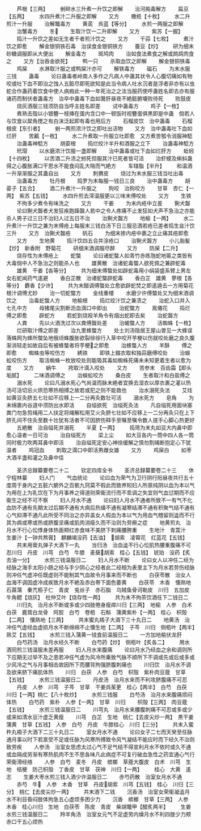 <!-- { "loadSidebar": true } -->
　　芦根【三两】
　　剉碎水三升煮一升饮之即解
　　治河肫毒解方
　　扁豆【五两】
　　水四升煮汁二升服之即解
　　又方
　　橄榄【十枚】
　　水二升煎汁一升服
　　治解鼈毒方
　　黄茋　呉蓝【等分】
　　水煎一两服之即解
　　治蟹毒方
　　冬
　　生取汁饮一二升即解
　　又方
　　紫苏【一握】
　　捣汁一升饮之差如无生者干者煎汁饮之
　　又方
　　干蒜【七枚】
　　煮汁饮之即愈
　　解金银铜铁石毒　治误食金银铜铁方
　　蚕豆【炒】
　　研为细末砂糖调服即从大便出
　　解金毒方
　　斑鸠肉
　　治如食法煮食之解或鹧鸪肉食之
　　又方【治吞金欲死】
　　鸭一只
　　杀取血饮之即解
　　解金银铜铁毒
　　鸡屎
　　水淋取汁服之或鸭屎汁亦可
　　解铁毒方
　　磁石
　　为末水服三钱
　　蛊毒
　　论曰蛊毒者岭南人多作之凡病人中蛊其状令人心腹切痛如有物咬或吐下血不即治之蚀人五脏尽即死欲知是此当令病人吐水沉者是浮者非亦有以虫蛇合作蛊药着饮食中使人病瘕此一种一年死治之之法当服药使呼蛊姓名即去亦有服诸药而制伏者蛊毒方　治卒中蛊毒下血如鵞肝昼夜不絶脏腑壊败待死
　　败鼓皮
　　烧灰酒服三钱须防自当呼主姓名即差
　　试中蛊毒方
　　鸡子【一枚】
　　煮熟去殻以小银簪一枝挿在蛋内含口中一顿饭时视簪蛋俱黒即是中蛊　倘若人与饮食以犀角搅之有白沫泛起即有毒也用后方
　　石榴皮饮　治中蛊毒
　　石榴根皮【东引者】
　　剉一两煎浓汁饮之即吐出活物
　　又方　治中蛊毒吐下血如烂肝
　　苦瓤【一枚】
　　水二升煮取一升服立吐即愈　又方煮苦瓠令消服神騐
　　治蛊毒神騐方
　　胡荽根
　　捣烂绞汁半升和酒服之立下
　　治蛊毒神騐方
　　玳瑁
　　以水磨浓汁饮服一盏即解
　　治中蛊毒或吐下血如烂肝方
　　蚯蚓【十四枚】
　　以苦酒二升渍之蚓死但服其汁已死者皆可活
　　治虾蟆及蝌蚪蛊得之心腹胀满口干思水不能食闷乱大喘而气絶方
　　车辖脂【半升】
　　和温酒一升渐渐服之其蛊自出
　　又方
　　刺猬皮
　　烧过为末水服三钱当吐出毒
　　治蛊毒方
　　牡丹根
　　捣罗为末每服一钱日三良
　　治中蛊毒方
　　胡荽子【五合】
　　酒二升煮汁一升服之
　　狗咬　治狗咬方
　　甘草　杏仁【一两】　紫苏【五钱】
　　水四升煎去滓温服更以三味末傅咬处
　　又方
　　生铁
　　不拘多少煮令有味洗之
　　又方
　　干姜
　　为末内疮中立差
　　猘犬齧
　　论曰猘犬齧者犬发狂疾跑躁齧人若中之令人疼痛不止发狂如犬声不急治之亦能杀人男子过三日不治妇人过五日不治
　　治猘犬齧方
　　地榆【一两】
　　水二升煮汁一升饮之兼为末傅疮上每服末三钱白汤下日三服忌酒若疮已差者捣生韭汁饮三升
　　又方　治猘犬齧疮
　　矾石
　　为细末掺内疮中裹之立止痛其疮即愈
　　又方
　　生地黄
　　捣汁饮四五合并涂疮口
　　治猘犬齧方
　　小儿胎髪【炒】　新香附　野菊花
　　研细末酒调服尽醉
　　又方
　　防屎【二升】
　　烧存性为末傅疮上
　　蛇螫
　　论曰诸蛇螫人如青竹赤练虺蛇地匾之类皆有大毒倘中人不急治之则能杀人也
　　雄黄散　治诸蛇毒螫人欲死佩之兼辟蛇毒
　　雄黄　干姜【各等分】
　　共为细末傅螫处如辟蛇毒用小绢袋盛系臂上男左女右蛇闻药气逺避
　　香白芷散　治诸蛇螫辟蛇毒
　　香白芷　雄黄　蓼根【各等分】　麝香【少许】
　　共为末醋调傅螫处立愈欲辟蛇焚之即逺遁去一方用菊花根汁调傅尤妙
　　治一切蛇螫方
　　金线重楼
　　水磨少许傅螫处又为细末酒调饮之
　　治毒蛇螫人方
　　地榆根
　　捣烂绞汁饮之兼渍之
　　治蛇入口并入七孔中方
　　母猪尾尖割断沥血滴口中即出
　　治蛇螫方
　　鳯僊花
　　捣烂傅之即愈
　　辟蛇方
　　若蛇到烧羖羊角令有烟出蛇即去矣
　　治蛇齧方
　　人粪
　　先以火酒洗过次以粪傅齧处差
　　治蝎螫人方
　　活蜘蛛【一枚】
　　烂研取汁傅之即差
　　治九里蜂螫方
　　处士刘汤隐居王屋山曽见一大蜂误落蛛网为蜂所螫坠地俄顷蛛腹胀欲裂徐徐行入草中咬开芋梗以伤就咬处磨之良久腹渐消轻走如故自后有被蜂螫者将芋梗之即愈
　　治蜂螫人方
　　羊酥
　　傅之即愈
　　蜘蛛虫等咬伤方
　　綉铁
　　即铁上鏥衣取和独蒜磨傅咬处
　　治蜈蚣咬伤方
　　取活蜘蛛一枚放咬处则能吸其毒如蜘蛛死痛未未知更着生者以愈为度
　　又方
　　蜗牛
　　挎取汁滴入咬处
　　又方
　　苦参末　百齿霜【即头垢腻】
　　二味酒调傅之
　　治蜈蚣咬方
　　桑白皮
　　生者取汁和白盐傅之
　　溺水死
　　论曰凡溺水死心气尚温而脉未絶者宜换去湿衣以厚衣裹之灌以热汤可活切忌火烘恐寒热相搏之故若或犯之则不能救也
　　治水溺死灸法
　　艾炷如黄豆灸脐五七壮如不应移上一二分再灸数壮可活
　　溺水死方
　　皂角
　　为末绵裹内谷道中须防出水即活
　　自缢欲死　治缢死灸法
　　凡自缢死用面块塞粪门勿急剪绳用二人扶定将绳解松用艾火灸脐七壮如不应移上一二分再灸只在上下脐孔间不住灸至数十壮犹有活者不可因脐伤释手至嘱至嘱令数人搓手心脚心热更好
　　五絶散　治自缢死并溺死
　　半夏【一两】
　　捣筛为末丸如豆大内鼻中即愈心温者一日可治
　　治自缢死方
　　梁上尘
　　如大豆各内一筒中四人各一筒同时极力吹两耳鼻中即活
　　治自缢死定安心神徐缓解之慎勿割绳断抱定心下犹温者
　　鸡冠血
　　刺取之滴口中即活男雌女雄
　　又方
　　鸡屎白
　　如枣大酒半盏和灌之及鼻中佳

　　圣济总録纂要卷二十二
　　钦定四库全书
　　圣济总録纂要卷二十三
　　休宁程林纂
　　妇人门
　　气血统论
　　论曰血为荣气为卫行阴行阳昼夜共行五十度周于身内之五脏六腑外之百骸九窍莫不假此而致养矧妇人所禀纯阴以血为本以气为用在上为乳饮在下为月事养之得道则荣衞流行而不乖调之失宜则气血愆期而不应衞生之经不可不察
　　妇人月水不通
　　论曰妇人月水不通者所致不一有气不化血防不通有先期太过后期不通有大病后热燥不通有凝寒结滞不通有积聚气结不通有心气抑滞不通凡此所受不同治之亦异盖女人假血为本以气为用血气稽留则澁而不行其为病或寒或热或脐腹坚痛或肌肉消瘦久而不治则为劳瘵之症
　　地黄煎丸　治月水不行心忪悸身体热面颊红赤食味不美脐下刺痛腰胯重
　　生地汁　青蒿汁　生姜汁【一钟共熬膏】　麒麟竭没药【去油】　胡索　凌霄花　红蓝花【五钱】
　　共末用膏丸弹子大酒下一丸
　　当归汤　治血澁不行心忪肌热腰重腹痛不可忍川归　丹皮　川芎　白芍　牛膝　麦蘖胡索　桂心【五钱】　琥珀　没药【炙去油一分】
　　水煎三钱温服日二
　　妇人月水不断
　　论曰女人以冲任二经为经脉之海手太阳小肠之经与手少阴心之经者此二经相为表里主下为月水若劳伤经脉则冲任气虚冲任既虚则不能制其气血故令月事来而不断也
　　白茯苓散　治女人血海不调因虚冷成疾致月水不絶及赤白帯下面色萎黄
　　白茯苓　木香　懐熟地　石菖蒲　秦芁栢子仁　青皮　兎丝子　赤石脂　乌贼鱼骨诃勒皮　川归　五加皮　牛角鳃【烧灰】　杜仲艾叶【烧存性一两】
　　共为末不拘茶饮酒任下二钱日二
　　川归丸　治月水不断或多或少四肢倦身瘦瘁川归【三两】　地榆　人参　白术　白茯　鹿茸白龙骨　阿胶　白芍　卷栢　石斛　蒲黄紫朴【一两】　桂心　枳殻【二两】　懐熟地【三两】
　　共末蜜丸梧子大酒下三十丸日二
　　地黄汤　治冲任气虚经血虚损月水不断绵绵不止懐生地【二两】　子芩　川归　侧栢叶【两半】　熟艾【五钱】
　　水煎三钱入蒲黄一钱食前温服日二
　　一方加地榆伏龙肝
　　白芍药汤　治月水经久不断
　　白芍药【炒】　侧栢叶【炙各二】
　　用水酒同煎三钱温服未差再服
　　妇人月水来腹痛
　　论曰月水乃经血之余和调则所下应期无过举不及之患若冲任气虚为风冷所乗致气脉不顺所下不调或先或后或多或少风冷之气与月事相击故因所下而腰背拘强脐腹刺痛也
　　川归饮　治月水不调及欲来脐下痛肌体热
　　川归　白茯　人参　白芍　枳殻　紫朴肉豆蔲　甘草【五钱】
　　水煎三钱温服日二
　　丹皮汤　治月水来而不利攻脐腹痛不可忍
　　丹皮　人参　川芎　子芩　甘草　干姜呉茱茰　桂心【两半】　白芍　白茯　川归【一两】桃仁【八十枚炒】
　　水煎三钱服
　　白芍汤　治月水来腹痛烦闷体热
　　白芍药　紫朴　人参【一两】　甘草　川归
　　枳殻【三两】　肉豆蔲【五钱】
　　水煎三钱温服日二
　　川芎丸　治月水来腰腹刺痛不可忍或多或少或来如清水豆汁虚乏黄瘦
　　川芎　白芷　生地　桃仁【去皮尖炒一两】　黒干姜蒲黄　甘草【五钱】　人参　白芍　丹皮　牛膝桂心　川归【三分】
　　共末入蜜杵丸梧子大酒下二三十丸日二
　　室女月水不通
　　论曰女子二七而天癸至任脉通月事以时下若禀受不足或任脉为风寒所搏致令风气凝结不能应时而下经久不治则致劳疾
　　人参汤　治室女思虑太过心气不足气结不得宣利月水不依时或久不通或血隔成劳渐有寒热肌肉不生不思各味凡此病症不可复行破血急性之药宜通心气行荣衞滑经络
　　人参　白芍　麦冬　丹皮　槟榔　草蔲大腹皮　白术　川芎　生地　桔梗　防己枳殻　丁香皮　甘草　茯神　川归【一两】
　　桂心　大黄　逺志
　　生姜大枣水煎三钱入酒少许温服日二
　　赤芍药散　治室女月水不通
　　赤芍　牛　人参　木香　甘草　丹皮胡索　川芎【五钱】　桂心　川归【三分】　桃仁【去皮尖炒一两】
　　共末酒下二钱
　　沉香汤　治室女荣衞凝澁月水不利目昏闷肢体拘急五心虚烦多困少力
　　沉香　槟榔　甘草【三两】　人参　木香　桂心川归　生地　白茯苓　陈皮　青皮　柴胡鼈甲【醋炙两半】
　　生姜水煎三钱温服日二
　　羚羊角汤　治室女元气不足虚劳内燥月水不利四肢少力颊赤口干五心烦热
